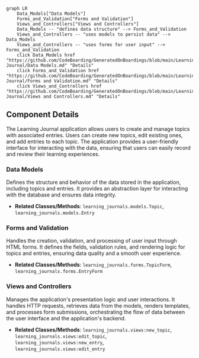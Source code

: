 ```mermaid
graph LR
    Data_Models["Data Models"]
    Forms_and_Validation["Forms and Validation"]
    Views_and_Controllers["Views and Controllers"]
    Data_Models -- "defines data structure" --> Forms_and_Validation
    Views_and_Controllers -- "uses models to persist data" --> Data_Models
    Views_and_Controllers -- "uses forms for user input" --> Forms_and_Validation
    click Data_Models href "https://github.com/CodeBoarding/GeneratedOnBoardings/blob/main/Learning-Journal/Data Models.md" "Details"
    click Forms_and_Validation href "https://github.com/CodeBoarding/GeneratedOnBoardings/blob/main/Learning-Journal/Forms and Validation.md" "Details"
    click Views_and_Controllers href "https://github.com/CodeBoarding/GeneratedOnBoardings/blob/main/Learning-Journal/Views and Controllers.md" "Details"
```

## Component Details

The Learning Journal application allows users to create and manage topics with associated entries. Users can create new topics, edit existing ones, and add entries to each topic. The application provides a user-friendly interface for interacting with the data, ensuring that users can easily record and review their learning experiences.

### Data Models
Defines the structure and behavior of the data stored in the application, including topics and entries. It provides an abstraction layer for interacting with the database and ensures data integrity.
- **Related Classes/Methods**: `learning_journals.models.Topic`, `learning_journals.models.Entry`

### Forms and Validation
Handles the creation, validation, and processing of user input through HTML forms. It defines the fields, validation rules, and rendering logic for topics and entries, ensuring data quality and a smooth user experience.
- **Related Classes/Methods**: `learning_journals.forms.TopicForm`, `learning_journals.forms.EntryForm`

### Views and Controllers
Manages the application's presentation logic and user interactions. It handles HTTP requests, retrieves data from the models, renders templates, and processes form submissions, orchestrating the flow of data between the user interface and the application's backend.
- **Related Classes/Methods**: `learning_journals.views:new_topic`, `learning_journals.views:edit_topic`, `learning_journals.views:new_entry`, `learning_journals.views:edit_entry`